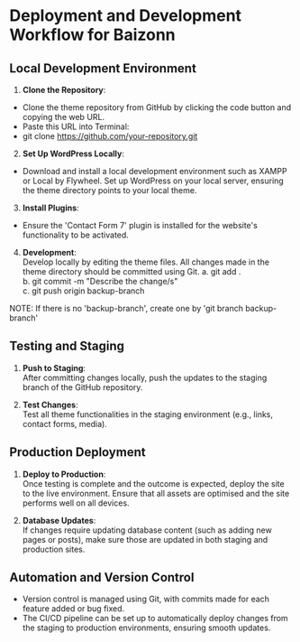 # Deployment and Development Workflow for Baizonn

## Local Development Environment
1. **Clone the Repository**:  
- Clone the theme repository from GitHub by clicking the code button and copying the web URL.
- Paste this URL into Terminal:
-  git clone https://github.com/your-repository.git

2. **Set Up WordPress Locally**:  
- Download and install a local development environment such as XAMPP or Local by Flywheel. Set up WordPress on your local server, ensuring the theme directory points to your local theme.

3. **Install Plugins**:  
- Ensure the 'Contact Form 7' plugin is installed for the website's functionality to be activated.

4. **Development**:  
Develop locally by editing the theme files. All changes made in the theme directory should be committed using Git.
a. git add .  
b. git commit -m "Describe the change/s"  
c. git push origin backup-branch  

NOTE: If there is no 'backup-branch', create one by 'git branch backup-branch'

## Testing and Staging
1. **Push to Staging**:  
After committing changes locally, push the updates to the staging branch of the GitHub repository.

2. **Test Changes**:  
Test all theme functionalities in the staging environment (e.g., links, contact forms, media).

## Production Deployment
1. **Deploy to Production**:  
Once testing is complete and the outcome is expected, deploy the site to the live environment. Ensure that all assets are optimised and the site performs well on all devices.

2. **Database Updates**:  
If changes require updating database content (such as adding new pages or posts), make sure those are updated in both staging and production sites.

## Automation and Version Control
- Version control is managed using Git, with commits made for each feature added or bug fixed.
- The CI/CD pipeline can be set up to automatically deploy changes from the staging to production environments, ensuring smooth updates.
